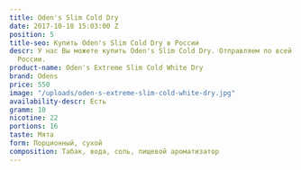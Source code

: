 ```yaml
---
title: Oden's Slim Cold Dry
date: 2017-10-18 15:03:00 Z
position: 5
title-seo: Купить Oden's Slim Cold Dry в России
descr: У нас Вы можете купить Oden's Slim Cold Dry. Отправляем по всей территории
  России.
product-name: Oden's Extreme Slim Cold White Dry
brand: Odens
price: 550
image: "/uploads/oden-s-extreme-slim-cold-white-dry.jpg"
availability-descr: Есть
gramm: 10
nicotine: 22
portions: 16
taste: Мята
form: Порционный, сухой
composition: Табак, вода, соль, пищевой ароматизатор
---
```



